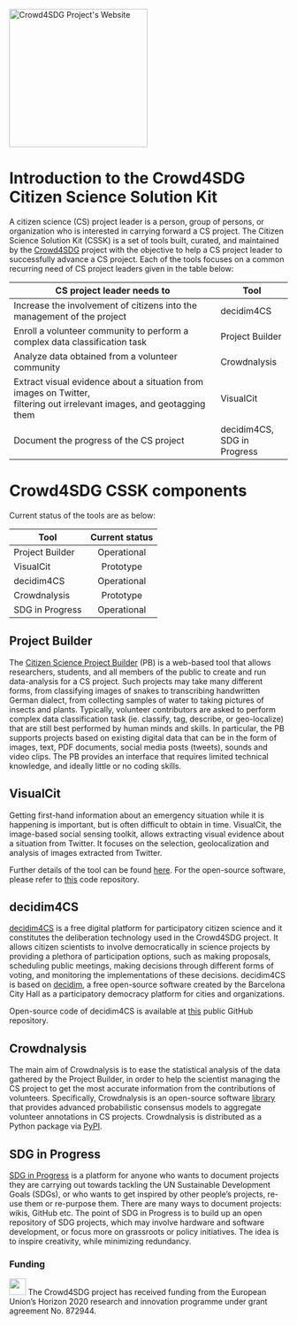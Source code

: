 
[<img src="https://crowd4sdg.eu/wp-content/uploads/2020/06/logo.png" title="Crowd4SDG Project's Website"  align="middle" width=250 />](https://crowd4sdg.eu/)

# Introduction to the Crowd4SDG Citizen Science Solution Kit

A citizen science (CS) project leader is a person, group of persons, or organization who is interested in carrying forward a CS project. The Citizen Science Solution Kit (CSSK) is a set of tools built, curated, and maintained by the [Crowd4SDG](https://crowd4sdg.eu) project with the objective to help a CS project leader to successfully advance a CS project. Each of the tools focuses on a common recurring need of CS project leaders given in the table below:

CS project leader needs to | Tool 
--- | --- 
Increase the involvement of citizens into the management of the project | decidim4CS
Enroll a volunteer community to perform a complex data classification task | Project Builder
Analyze data obtained from a volunteer community | Crowdnalysis
Extract visual evidence about a situation from images on Twitter,<br />filtering out irrelevant images, and geotagging them | VisualCit
Document the progress of the CS project | decidim4CS,<br />SDG in Progress

# Crowd4SDG CSSK components

Current status of the tools are as below:

Tool | Current status
--- |:---:
Project Builder | Operational
VisualCit | Prototype
decidim4CS | Operational
Crowdnalysis | Prototype
SDG in Progress | Operational

## Project Builder

The [Citizen Science Project Builder](https://lab.citizenscience.ch) (PB) is a web-based tool that allows researchers, students, and all members of the public to create and run data-analysis for a CS project. Such projects may take many different forms, from classifying images of snakes to transcribing handwritten German dialect, from collecting samples of water to taking pictures of insects and plants. Typically, volunteer contributors are asked to perform complex data classification task (ie. classify, tag, describe, or geo-localize) that are still best performed by human minds and skills. In particular, the PB supports projects based on existing digital data that can be in the form of images, text, PDF documents, social media posts (tweets), sounds and video clips. The PB provides an interface that requires limited technical knowledge, and ideally little or no coding skills. 

## VisualCit

Getting first-hand information about an emergency situation while it is happening is important, but is often difficult to obtain in time. VisualCit, the image-based social sensing toolkit, allows extracting visual evidence about a situation from Twitter. It focuses on the selection, geolocalization and analysis of images extracted from Twitter.

Further details of the tool can be found [here](http://pernici.faculty.polimi.it/crowd4sdg-tools-polimi/). For the open-source software, please refer to [this](https://gitlab.iiia.csic.es/crowd4sdg/polimipipeline) code repository.

## decidim4CS

[decidim4CS](https://decidim4cs.iiia.csic.es) is a free digital platform for participatory citizen science and it constitutes the deliberation technology used in the Crowd4SDG project. It allows citizen scientists to involve democratically in science projects by providing a plethora of participation options, such as making proposals, scheduling public meetings, making decisions through different forms of voting, and monitoring the implementations of these decisions. decidim4CS is based on [decidim](https://decidim.org), a free open-source software created by the Barcelona City Hall as a participatory democracy platform for cities and organizations.

Open-source code of decidim4CS is available at [this](https://github.com/Crowd4SDG/decidim4cs) public GitHub repository. 

## Crowdnalysis

The main aim of Crowdnalysis is to ease the statistical analysis of the data gathered by the Project Builder, in order to help the scientist managing the CS project to get the most accurate information from the contributions of volunteers. Specifically, Crowdnalysis is an open-source software [library](https://github.com/Crowd4SDG/crowdnalysis) that provides advanced probabilistic consensus models to aggregate volunteer annotations in CS projects. Crowdnalysis is distributed as a Python package via [PyPI](https://pypi.org/project/crowdnalysis/).

## SDG in Progress

[SDG in Progress](https://sdginprogress.com) is a platform for anyone who wants to document projects they are carrying out towards tackling the UN Sustainable Development Goals (SDGs), or who wants to get inspired by other people’s projects, re-use them or re-purpose them. There are many ways to document projects: wikis, GitHub etc. The point of SDG in Progress is to build up an open repository of SDG projects, which may involve hardware and software development, or focus more on grassroots or policy initiatives. The idea is to inspire creativity, while minimizing redundancy.

### Funding

<img src="https://europa.eu/european-union/sites/europaeu/files/docs/body/flag_yellow_low.jpg" width="30" /> The Crowd4SDG project has received funding from the European Union’s Horizon 2020 research and innovation programme under grant agreement No. 872944.

<!--
```

For more details see [GitHub Flavored Markdown](https://guides.github.com/features/mastering-markdown/).

### Jekyll Themes

Your Pages site will use the layout and styles from the Jekyll theme you have selected in your [repository settings](https://github.com/Crowd4SDG/crowd4sdg.github.io/settings). The name of this theme is saved in the Jekyll `_config.yml` configuration file.

### Support or Contact

Having trouble with Pages? Check out our [documentation](https://docs.github.com/categories/github-pages-basics/) or [contact support](https://support.github.com/contact) and we’ll help you sort it out.
-->
